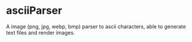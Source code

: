 # asciiParser
A image (png, jpg, webp, bmp) parser to ascii characters, able to generate text files and render images.  
